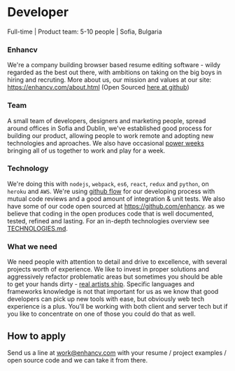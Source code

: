 # Developer
Full-time | Product team: 5-10 people | Sofia, Bulgaria

### Enhancv
We're a company building browser based resume editing software - wildy regarded as the best out there, with ambitions on taking on the big boys in hiring and recruting. More about us, our mission and values at our site: https://enhancv.com/about.html (Open Sourced [here at github](https://github.com/enhancv/homepage))

### Team
A small team of developers, designers and marketing people, spread around offices in Sofia and Dublin, we've established good process for building our product, allowing people to work remote and adopting new technologies and aproaches. We also have occasional [power weeks](https://blog.enhancv.com/?s=power+week) bringing all of us together to work and play for a week.

### Technology
We're doing this with `nodejs`, `webpack`, `es6`, `react`, `redux` and `python`, on `heroku` and `AWS`. We're using [github flow](https://guides.github.com/introduction/flow/) for our developing process with mutual code reviews and a good amount of integration & unit tests. 
We also have some of our code open sourced at https://github.com/enhancv. as we believe that coding in the open produces code that is well documented, tested, refined and lasting. For an in-depth technologies overview see [TECHNOLOGIES.md](TECHNOLOGIES.md).

### What we need
We need people with attention to detail and drive to excellence, with several projects worth of experience. We like to invest in proper solutions and aggressively refactor problematic areas but sometimes you should be able to get your hands dirty - [real artists ship](https://www.quora.com/What-did-Steve-Jobs-mean-by-real-artists-ship). Specific languages and frameworks knowledge is not that important for us as we know that good developers can pick up new tools with ease, but obviously web tech experience is a plus. You'll be working with both client and server tech but if you like to concentrate on one of those you could do that as well. 

## How to apply
Send us a line at work@enhancv.com with your resume / project examples / open source code and we can take it from there.
